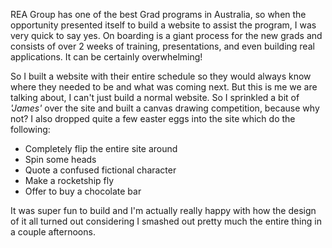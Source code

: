 REA Group has one of the best Grad programs in Australia, so when the opportunity presented itself to build a website to assist the program, I was very quick to say yes. On boarding is a giant process for the new grads and consists of over 2 weeks of training, presentations, and even building real applications. It can be certainly overwhelming!

So I built a website with their entire schedule so they would always know where they needed to be and what was coming next. But this is me we are talking about, I can't just build a normal website. So I sprinkled a bit of _'James'_ over the site and built a canvas drawing competition, because why not? I also dropped quite a few easter eggs into the site which do the following:

* Completely flip the entire site around
* Spin some heads
* Quote a confused fictional character
* Make a rocketship fly
* Offer to buy a chocolate bar

It was super fun to build and I'm actually really happy with how the design of it all turned out considering I smashed out pretty much the entire thing in a couple afternoons.